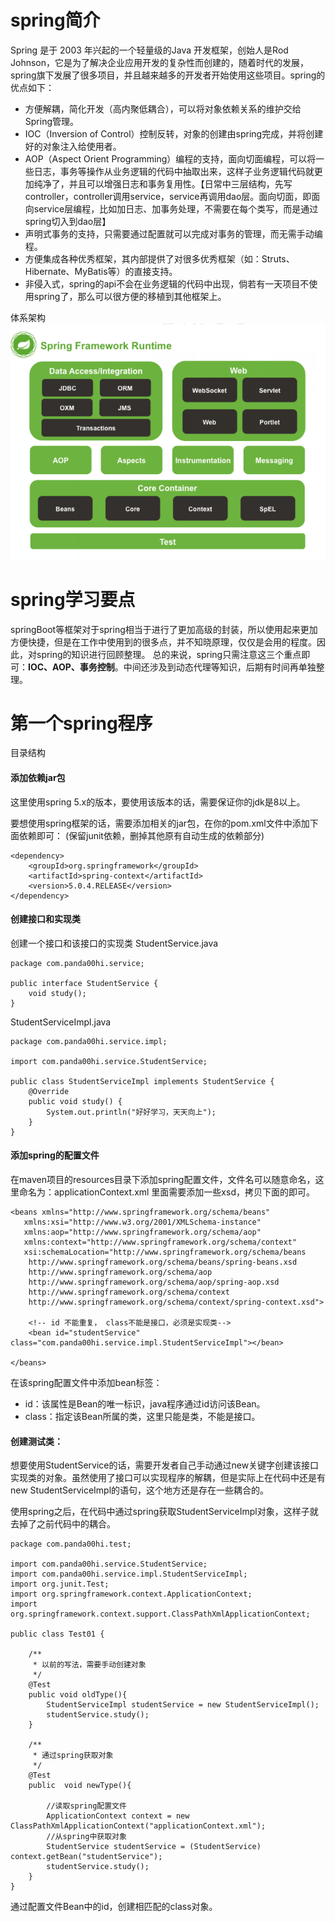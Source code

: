 # spring简介
Spring 是于 2003 年兴起的一个轻量级的Java 开发框架，创始人是Rod Johnson，它是为了解决企业应用开发的复杂性而创建的，随着时代的发展，spring旗下发展了很多项目，并且越来越多的开发者开始使用这些项目。spring的优点如下：

* 方便解耦，简化开发（高内聚低耦合），可以将对象依赖关系的维护交给Spring管理。
* IOC（Inversion of Control）控制反转，对象的创建由spring完成，并将创建好的对象注入给使用者。
* AOP（Aspect Orient Programming）编程的支持，面向切面编程，可以将一些日志，事务等操作从业务逻辑的代码中抽取出来，这样子业务逻辑代码就更加纯净了，并且可以增强日志和事务复用性。【日常中三层结构，先写controller，controller调用service，service再调用dao层。面向切面，即面向service层编程，比如加日志、加事务处理，不需要在每个类写，而是通过spring切入到dao层】
* 声明式事务的支持，只需要通过配置就可以完成对事务的管理，而无需手动编程。
* 方便集成各种优秀框架，其内部提供了对很多优秀框架（如：Struts、Hibernate、MyBatis等）的直接支持。
* 非侵入式，spring的api不会在业务逻辑的代码中出现，倘若有一天项目不使用spring了，那么可以很方便的移植到其他框架上。

体系架构
![img](./images/spring架构.jpg)

# spring学习要点
springBoot等框架对于spring相当于进行了更加高级的封装，所以使用起来更加方便快捷，但是在工作中使用到的很多点，并不知晓原理，仅仅是会用的程度。因此，对spring的知识进行回顾整理。
总的来说，spring只需注意这三个重点即可：**IOC、AOP、事务控制**。中间还涉及到动态代理等知识，后期有时间再单独整理。

# 第一个spring程序

目录结构

#### 添加依赖jar包

这里使用spring 5.x的版本，要使用该版本的话，需要保证你的jdk是8以上。

要想使用spring框架的话，需要添加相关的jar包，在你的pom.xml文件中添加下面依赖即可：
(保留junit依赖，删掉其他原有自动生成的依赖部分)

``` 
<dependency>
    <groupId>org.springframework</groupId>
    <artifactId>spring-context</artifactId>
    <version>5.0.4.RELEASE</version>
</dependency>
```

#### 创建接口和实现类

创建一个接口和该接口的实现类
StudentService.java

``` 
package com.panda00hi.service;

public interface StudentService {
    void study();
}

```

StudentServiceImpl.java

``` 
package com.panda00hi.service.impl;

import com.panda00hi.service.StudentService;

public class StudentServiceImpl implements StudentService {
    @Override
    public void study() {
        System.out.println("好好学习，天天向上");
    }
}

```

#### 添加spring的配置文件

在maven项目的resources目录下添加spring配置文件，文件名可以随意命名，这里命名为：applicationContext.xml
里面需要添加一些xsd，拷贝下面的即可。

``` 
<beans xmlns="http://www.springframework.org/schema/beans"
   xmlns:xsi="http://www.w3.org/2001/XMLSchema-instance"
   xmlns:aop="http://www.springframework.org/schema/aop"
   xmlns:context="http://www.springframework.org/schema/context"
   xsi:schemaLocation="http://www.springframework.org/schema/beans
    http://www.springframework.org/schema/beans/spring-beans.xsd
    http://www.springframework.org/schema/aop
    http://www.springframework.org/schema/aop/spring-aop.xsd
    http://www.springframework.org/schema/context
    http://www.springframework.org/schema/context/spring-context.xsd">

    <!-- id 不能重复， class不能是接口，必须是实现类-->
    <bean id="studentService" class="com.panda00hi.service.impl.StudentServiceImpl"></bean>

</beans>
```

在该spring配置文件中添加bean标签：

* id：该属性是Bean的唯一标识，java程序通过id访问该Bean。
* class：指定该Bean所属的类，这里只能是类，不能是接口。

#### 创建测试类：

想要使用StudentService的话，需要开发者自己手动通过new关键字创建该接口实现类的对象。虽然使用了接口可以实现程序的解耦，但是实际上在代码中还是有new StudentServiceImpl的语句，这个地方还是存在一些耦合的。

使用spring之后，在代码中通过spring获取StudentServiceImpl对象，这样子就去掉了之前代码中的耦合。

``` 
package com.panda00hi.test;

import com.panda00hi.service.StudentService;
import com.panda00hi.service.impl.StudentServiceImpl;
import org.junit.Test;
import org.springframework.context.ApplicationContext;
import org.springframework.context.support.ClassPathXmlApplicationContext;

public class Test01 {

    /**
     * 以前的写法，需要手动创建对象
     */
    @Test
    public void oldType(){
        StudentServiceImpl studentService = new StudentServiceImpl();
        studentService.study();
    }

    /**
     * 通过spring获取对象
     */
    @Test
    public  void newType(){

        //读取spring配置文件
        ApplicationContext context = new ClassPathXmlApplicationContext("applicationContext.xml");
        //从spring中获取对象
        StudentService studentService = (StudentService) context.getBean("studentService");
        studentService.study();
    }
}

```

通过配置文件Bean中的id，创建相匹配的class对象。

